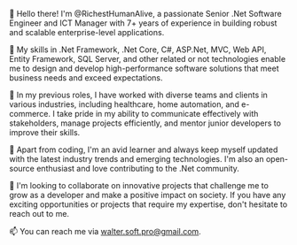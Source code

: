 👋 Hello there! I'm @RichestHumanAlive, a passionate Senior .Net Software Engineer and ICT Manager with 7+ years of experience in building robust and scalable enterprise-level applications.

🚀 My skills in .Net Framework, .Net Core, C#, ASP.Net, MVC, Web API, Entity Framework, SQL Server, and other related or not technologies enable me to design and develop high-performance software solutions that meet business needs and exceed expectations.

💼 In my previous roles, I have worked with diverse teams and clients in various industries, including healthcare, home automation, and e-commerce. I take pride in my ability to communicate effectively with stakeholders, manage projects efficiently, and mentor junior developers to improve their skills.

🌟 Apart from coding, I'm an avid learner and always keep myself updated with the latest industry trends and emerging technologies. I'm also an open-source enthusiast and love contributing to the .Net community.

🤝 I'm looking to collaborate on innovative projects that challenge me to grow as a developer and make a positive impact on society. If you have any exciting opportunities or projects that require my expertise, don't hesitate to reach out to me.

<!---👨‍💻 Some of my notable achievements include [list of achievements, such as successful project deliveries, awards, certifications, or publications]. I'm always looking for new challenges and opportunities to learn and grow, so feel free to contact me if you think we can collaborate on something exciting!
--->


📫 You can reach me via walter.soft.pro@gmail.com. 
<!---and you can also check out my portfolio and contributions on [insert links to your website, LinkedIn, or other relevant profiles].--->


<!---
RichestHumanAlive/RichestHumanAlive is a ✨ special ✨ repository because its `README.md` (this file) appears on your GitHub profile.
You can click the Preview link to take a look at your changes.
--->
